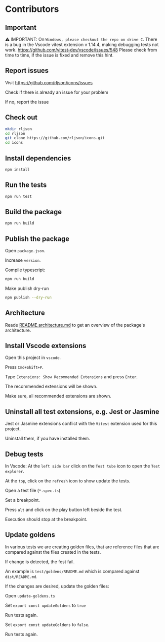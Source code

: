 # Contributors

## Important

⚠️ IMPORTANT: On `Windows, please checkout the repo on drive C`.
There is a bug in the Vscode vitest extension v 1.14.4, making debugging tests
not work. <https://github.com/vitest-dev/vscode/issues/548>
Please check from time to time, if the issue is fixed and remove this hint.

## Report issues

Visit <https://github.com/rljson/icons/issues>

Check if there is already an issue for your problem

If no, report the issue

## Check out

```bash
mkdir rljson
cd rljson
git clone https://github.com/rljson/icons.git
cd icons
```

## Install dependencies

```bash
npm install
```

## Run the tests

```bash
npm run test
```

## Build the package

```bash
npm run build
```

## Publish the package

Open `package.json`.

Increase `version`.

Compile typescript:

```bash
npm run build
```

Make publish dry-run

```bash
npm publish --dry-run
```

## Architecture

Reade [README.architecture.md](./README.architecture.md) to get an overview
of the package's architecture.

## Install Vscode extensions

Open this project in `vscode`.

Press `Cmd+Shift+P`.

Type `Extensions: Show Recommended Extensions` and press `Enter`.

The recommended extensions will be shown.

Make sure, all recommended extensions are shown.

## Uninstall all test extensions, e.g. Jest or Jasmine

Jest or Jasmine extensions conflict with the `Vitest` extension used for this
project.

Uninstall them, if you have installed them.

## Debug tests

In Vscode: At the `left side bar` click on the `Test tube` icon to open the `Test explorer`.

At the `top`, click on the `refresh` icon to show update the tests.

Open a test file (`*.spec.ts`)

Set a breakpoint.

Press `alt` and click on the play button left beside the test.

Execution should stop at the breakpoint.

## Update goldens

In various tests we are creating golden files, that are reference files that
are compared against the files created in the tests.

If change is detected, the fest fail.

An example is `test/goldens/README.md` which is compared against
`dist/README.md`.

If the changes are desired, update the golden files:

Open `update-goldens.ts`

Set `export const updateGoldens` to `true`

Run tests again.

Set `export const updateGoldens` to `false`.

Run tests again.
